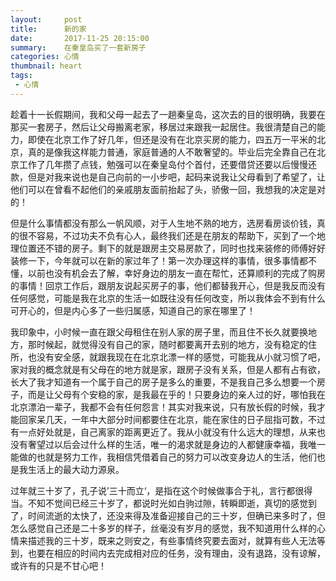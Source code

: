```yaml
---
layout:     post
title:      新的家
date:       2017-11-25 20:15:00
summary:    在秦皇岛买了一套新房子
categories: 心情
thumbnail: heart
tags:
 - 心情
---
```

趁着十一长假期间，我和父母一起去了一趟秦皇岛，这次去的目的很明确，我要在那买一套房子，然后让父母搬离老家，移居过来跟我一起居住。我很清楚自己的能力，即使在北京工作了好几年，但还是没有在北京买房的能力，四五万一平米的北京，真的是像我这样能力普通，家庭普通的人不敢奢望的。毕业后完全靠自己在北京工作了几年攒了点钱，勉强可以在秦皇岛付个首付，还要借贷还要以后慢慢还款，但是对我来说也是自己向前的一小步吧，起码来说我让父母看到了希望了，让他们可以在曾看不起他们的亲戚朋友面前抬起了头，骄傲一回，我想我的决定是对的！

但是什么事情都没有那么一帆风顺，对于人生地不熟的地方，选房看房谈价钱，真的很不容易，不过功夫不负有心人，最终我们还是在朋友的帮助下，买到了一个地理位置还不错的房子。剩下的就是跟房主交易房款了，同时也找来装修的师傅好好装修一下，今年就可以在新的家过年了！第一次办理这样的事情，很多事情都不懂，以前也没有机会去了解，幸好身边的朋友一直在帮忙，还算顺利的完成了购房的事情！回京工作后，跟朋友说起买房子的事，他们都替我开心，但是我反而没有任何感觉，可能是我在北京的生活一如既往没有任何改变，所以我体会不到有什么可开心的，但是内心多了一些归属感，知道自己的家在哪里了！

我印象中，小时候一直在跟父母租住在别人家的房子里，而且住不长久就要换地方，那时候起，就觉得没有自己的家，随时都要离开去别的地方，没有稳定的住所，也没有安全感，就跟我现在在北京北漂一样的感觉，可能我从小就习惯了吧，家对我的概念就是有父母在的地方就是家，跟房子没有关系，但是人都有占有欲，长大了我才知道有一个属于自己的房子是多么的重要，不是我自己多么想要一个房子，而是让父母有个安稳的家，是我最在乎的！只要身边的亲人过的好，哪怕我在北京漂泊一辈子，我都不会有任何怨言！其实对我来说，只有放长假的时候，我才能回家呆几天，一年中大部分时间都要住在北京，能在家住的日子屈指可数，不过有一点好处就是，自己离家的距离更近了。我从小就没有什么远大的理想，从来也没有奢望过以后会过什么样的生活，唯一的渴求就是身边的人都健康幸福，我唯一能做的也就是努力工作，我相信凭借着自己的努力可以改变身边人的生活，他们也是我生活上的最大动力源泉。

过年就三十岁了，孔子说’三十而立‘，是指在这个时候做事合于礼，言行都很得当。不知不觉间已经三十岁了，都说时光如白驹过隙，转瞬即逝，真切的感觉到了，时间流逝的太快了，还没来得及准备迎接自己的三十岁，但确已来多时了，但怎么感觉自己还是二十多岁的样子，丝毫没有岁月的感觉，我不知道用什么样的心情来描述我的三十岁，既来之则安之，有些事情终究要去面对，就算有些人无法等到，也要在相应的时间内去完成相对应的任务，没有理由，没有退路，没有谅解，或许有的只是不甘心吧！
